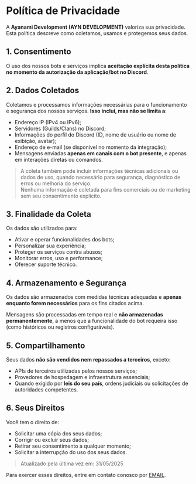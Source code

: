 # Política de Privacidade

A **Ayanami Development (AYN DEVELOPMENT)** valoriza sua privacidade. Esta política descreve como coletamos, usamos e protegemos seus dados.

## 1. Consentimento

O uso dos nossos bots e serviços implica **aceitação explícita desta política no momento da autorização da aplicação/bot no Discord**.

## 2. Dados Coletados

Coletamos e processamos informações necessárias para o funcionamento e segurança dos nossos serviços. **Isso inclui, mas não se limita a**:
- Endereço IP (IPv4 ou IPv6);
- Servidores (Guilds/Clans) no Discord;
- Informações do perfil do Discord (ID, nome de usuário ou nome de exibição, avatar);
- Endereço de e-mail (se disponível no momento da integração);
- Mensagens enviadas **apenas em canais com o bot presente**, e apenas em interações diretas ou comandos.

> A coleta também pode incluir informações técnicas adicionais ou dados de uso, quando necessário para segurança, diagnóstico de erros ou melhoria do serviço.  
> Nenhuma informação é coletada para fins comerciais ou de marketing sem seu consentimento explícito.

## 3. Finalidade da Coleta

Os dados são utilizados para:
- Ativar e operar funcionalidades dos bots;
- Personalizar sua experiência;
- Proteger os serviços contra abusos;
- Monitorar erros, uso e performance;
- Oferecer suporte técnico.

## 4. Armazenamento e Segurança

Os dados são armazenados com medidas técnicas adequadas e **apenas enquanto forem necessários** para os fins citados acima.

Mensagens são processadas em tempo real e **não armazenadas permanentemente**, a menos que a funcionalidade do bot requeira isso (como históricos ou registros configuráveis).

## 5. Compartilhamento

Seus dados **não são vendidos nem repassados a terceiros**, exceto:
- APIs de terceiros utilizadas pelos nossos serviços;
- Provedores de hospedagem e infraestrutura essenciais;
- Quando exigido por **leis do seu país**, ordens judiciais ou solicitações de autoridades competentes.

## 6. Seus Direitos

Você tem o direito de:
- Solicitar uma cópia dos seus dados;
- Corrigir ou excluir seus dados;
- Retirar seu consentimento a qualquer momento;
- Solicitar a interrupção do uso dos seus dados.

> Atualizado pela última vez em: 31/05/2025

Para exercer esses direitos, entre em contato conosco por [EMAIL](mailto:development@ayanami.shop).
